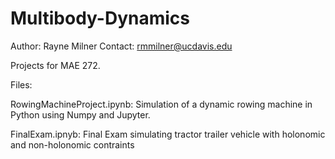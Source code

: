 # Multibody-Dynamics
Author: Rayne Milner
  Contact: rmmilner@ucdavis.edu

Projects for MAE 272. 

Files:

RowingMachineProject.ipynb: 
  Simulation of a dynamic rowing machine in Python using Numpy and Jupyter. 

FinalExam.ipnyb:
  Final Exam simulating tractor trailer vehicle with holonomic and non-holonomic contraints
